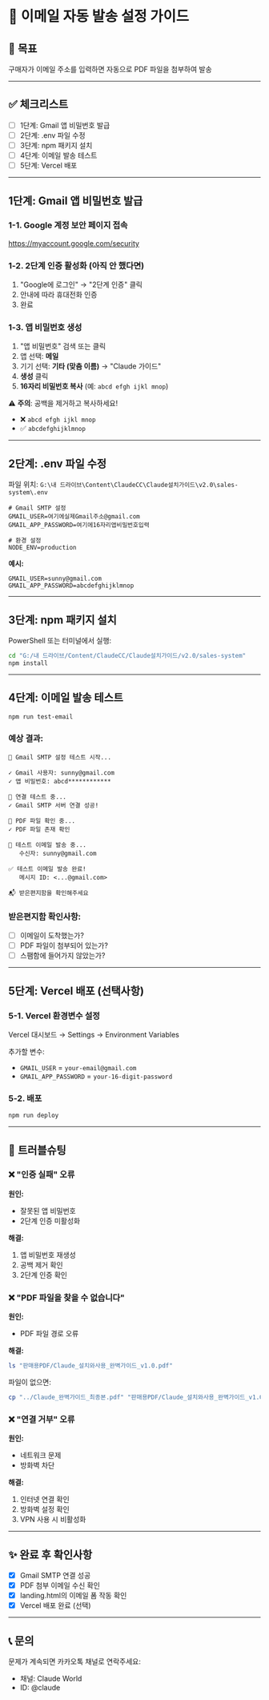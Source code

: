 # 📧 이메일 자동 발송 설정 가이드

## 🎯 목표
구매자가 이메일 주소를 입력하면 자동으로 PDF 파일을 첨부하여 발송

---

## ✅ 체크리스트

- [ ] 1단계: Gmail 앱 비밀번호 발급
- [ ] 2단계: .env 파일 수정
- [ ] 3단계: npm 패키지 설치
- [ ] 4단계: 이메일 발송 테스트
- [ ] 5단계: Vercel 배포

---

## 1단계: Gmail 앱 비밀번호 발급

### 1-1. Google 계정 보안 페이지 접속
https://myaccount.google.com/security

### 1-2. 2단계 인증 활성화 (아직 안 했다면)
1. "Google에 로그인" → "2단계 인증" 클릭
2. 안내에 따라 휴대전화 인증
3. 완료

### 1-3. 앱 비밀번호 생성
1. "앱 비밀번호" 검색 또는 클릭
2. 앱 선택: **메일**
3. 기기 선택: **기타 (맞춤 이름)** → "Claude 가이드"
4. **생성** 클릭
5. **16자리 비밀번호 복사** (예: `abcd efgh ijkl mnop`)

⚠️ **주의**: 공백을 제거하고 복사하세요!
- ❌ `abcd efgh ijkl mnop`
- ✅ `abcdefghijklmnop`

---

## 2단계: .env 파일 수정

파일 위치: `G:\내 드라이브\Content\ClaudeCC\Claude설치가이드\v2.0\sales-system\.env`

```env
# Gmail SMTP 설정
GMAIL_USER=여기에실제Gmail주소@gmail.com
GMAIL_APP_PASSWORD=여기에16자리앱비밀번호입력

# 환경 설정
NODE_ENV=production
```

**예시:**
```env
GMAIL_USER=sunny@gmail.com
GMAIL_APP_PASSWORD=abcdefghijklmnop
```

---

## 3단계: npm 패키지 설치

PowerShell 또는 터미널에서 실행:

```bash
cd "G:/내 드라이브/Content/ClaudeCC/Claude설치가이드/v2.0/sales-system"
npm install
```

---

## 4단계: 이메일 발송 테스트

```bash
npm run test-email
```

### 예상 결과:

```
📧 Gmail SMTP 설정 테스트 시작...

✓ Gmail 사용자: sunny@gmail.com
✓ 앱 비밀번호: abcd************

📨 연결 테스트 중...
✓ Gmail SMTP 서버 연결 성공!

📄 PDF 파일 확인 중...
✓ PDF 파일 존재 확인

📧 테스트 이메일 발송 중...
   수신자: sunny@gmail.com

✅ 테스트 이메일 발송 완료!
   메시지 ID: <...@gmail.com>

📬 받은편지함을 확인해주세요
```

### 받은편지함 확인사항:
- [ ] 이메일이 도착했는가?
- [ ] PDF 파일이 첨부되어 있는가?
- [ ] 스팸함에 들어가지 않았는가?

---

## 5단계: Vercel 배포 (선택사항)

### 5-1. Vercel 환경변수 설정

Vercel 대시보드 → Settings → Environment Variables

추가할 변수:
- `GMAIL_USER` = `your-email@gmail.com`
- `GMAIL_APP_PASSWORD` = `your-16-digit-password`

### 5-2. 배포

```bash
npm run deploy
```

---

## 🔧 트러블슈팅

### ❌ "인증 실패" 오류

**원인:**
- 잘못된 앱 비밀번호
- 2단계 인증 미활성화

**해결:**
1. 앱 비밀번호 재생성
2. 공백 제거 확인
3. 2단계 인증 확인

### ❌ "PDF 파일을 찾을 수 없습니다"

**원인:**
- PDF 파일 경로 오류

**해결:**
```bash
ls "판매용PDF/Claude_설치와사용_완벽가이드_v1.0.pdf"
```

파일이 없으면:
```bash
cp "../Claude_완벽가이드_최종본.pdf" "판매용PDF/Claude_설치와사용_완벽가이드_v1.0.pdf"
```

### ❌ "연결 거부" 오류

**원인:**
- 네트워크 문제
- 방화벽 차단

**해결:**
1. 인터넷 연결 확인
2. 방화벽 설정 확인
3. VPN 사용 시 비활성화

---

## ✨ 완료 후 확인사항

- [x] Gmail SMTP 연결 성공
- [x] PDF 첨부 이메일 수신 확인
- [x] landing.html의 이메일 폼 작동 확인
- [x] Vercel 배포 완료 (선택)

---

## 📞 문의

문제가 계속되면 카카오톡 채널로 연락주세요:
- 채널: Claude World
- ID: @claude
